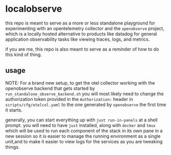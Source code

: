 # localobserve

this repo is meant to serve as a more or less standalone playground
for experimenting with an opentelemetry collector and the `openobserve`
project, which is a locally hosted alternative to products like datadog for general
application observability tasks like viewing traces, logs, and metrics.

if you are me, this repo is also meant to serve as a reminder of how to
do this kind of thing.

## usage

NOTE: For a brand new setup, to get the otel collector working with
the openobserve backend that gets started by `run_standalone_observe_backend.sh`
you will most likely need to change the authorization token provided in the `Authorization:` header in `scripts/cfg/otelcol.yaml` to the one generated by `openobserve` the first time it starts.

generally, you can start everything up with `just run-in-panels` at a shell prompt. you will need to have `just` installed, along with `docker` and `tmux`
which will be used to run each component of the stack in its own pane in a
new session so it is easier to manage the running environment as a single unit,and to make it easier to view logs for the services as you are tweaking things.
